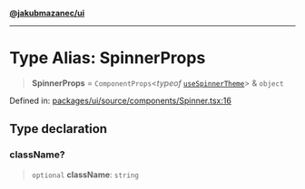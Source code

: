 [**@jakubmazanec/ui**](../README.md)

---

# Type Alias: SpinnerProps

> **SpinnerProps** = `ComponentProps`\<_typeof_
> [`useSpinnerTheme`](../variables/useSpinnerTheme.md)\> & `object`

Defined in:
[packages/ui/source/components/Spinner.tsx:16](https://github.com/jakubmazanec/tools/blob/026d472564678641afd0039e9c07d936f221ca46/packages/ui/source/components/Spinner.tsx#L16)

## Type declaration

### className?

> `optional` **className**: `string`
